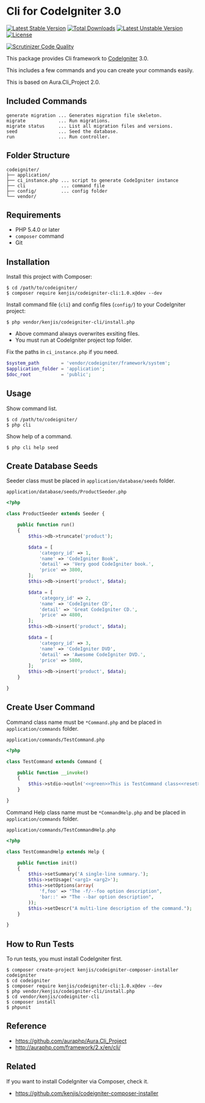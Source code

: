 # Cli for CodeIgniter 3.0

[![Latest Stable Version](https://poser.pugx.org/kenjis/codeigniter-cli/v/stable)](https://packagist.org/packages/kenjis/codeigniter-cli) [![Total Downloads](https://poser.pugx.org/kenjis/codeigniter-cli/downloads)](https://packagist.org/packages/kenjis/codeigniter-cli) [![Latest Unstable Version](https://poser.pugx.org/kenjis/codeigniter-cli/v/unstable)](https://packagist.org/packages/kenjis/codeigniter-cli) [![License](https://poser.pugx.org/kenjis/codeigniter-cli/license)](https://packagist.org/packages/kenjis/codeigniter-cli)

[![Scrutinizer Code Quality](https://scrutinizer-ci.com/g/kenjis/codeigniter-cli/badges/quality-score.png?b=master)](https://scrutinizer-ci.com/g/kenjis/codeigniter-cli/?branch=master)

This package provides Cli framework to [CodeIgniter](https://github.com/bcit-ci/CodeIgniter) 3.0.

This includes a few commands and you can create your commands easily.

This is based on Aura.Cli_Project 2.0.

## Included Commands

~~~
generate migration ... Generates migration file skeleton.
migrate            ... Run migrations.
migrate status     ... List all migration files and versions.
seed               ... Seed the database.
run                ... Run controller.
~~~

## Folder Structure

```
codeigniter/
├── application/
├── ci_instance.php ... script to generate CodeIgniter instance
├── cli             ... command file
├── config/         ... config folder
└── vendor/
```

## Requirements

* PHP 5.4.0 or later
* `composer` command
* Git

## Installation

Install this project with Composer:

~~~
$ cd /path/to/codeigniter/
$ composer require kenjis/codeigniter-cli:1.0.x@dev --dev
~~~

Install command file (`cli`) and config files (`config/`) to your CodeIgniter project:

~~~
$ php vendor/kenjis/codeigniter-cli/install.php
~~~

* Above command always overwrites exsiting files.
* You must run at CodeIgniter project top folder.

Fix the paths in `ci_instance.php` if you need.

~~~php
$system_path        = 'vendor/codeigniter/framework/system';
$application_folder = 'application';
$doc_root           = 'public';
~~~

## Usage

Show command list.

~~~
$ cd /path/to/codeigniter/
$ php cli
~~~

Show help of a command.

~~~
$ php cli help seed
~~~

## Create Database Seeds

Seeder class must be placed in `application/database/seeds` folder.

`application/database/seeds/ProductSeeder.php`
~~~php
<?php

class ProductSeeder extends Seeder {

	public function run()
	{
		$this->db->truncate('product');

		$data = [
			'category_id' => 1,
			'name' => 'CodeIgniter Book',
			'detail' => 'Very good CodeIgniter book.',
			'price' => 3800,
		];
		$this->db->insert('product', $data);

		$data = [
			'category_id' => 2,
			'name' => 'CodeIgniter CD',
			'detail' => 'Great CodeIgniter CD.',
			'price' => 4800,
		];
		$this->db->insert('product', $data);

		$data = [
			'category_id' => 3,
			'name' => 'CodeIgniter DVD',
			'detail' => 'Awesome CodeIgniter DVD.',
			'price' => 5800,
		];
		$this->db->insert('product', $data);
	}

}
~~~

## Create User Command

Command class name must be `*Command.php` and be placed in `application/commands` folder.

`application/commands/TestCommand.php`
~~~php
<?php

class TestCommand extends Command {

	public function __invoke()
	{
		$this->stdio->outln('<<green>>This is TestCommand class<<reset>>');
	}

}
~~~

Command Help class name must be `*CommandHelp.php` and be placed in `application/commands` folder.

`application/commands/TestCommandHelp.php`
~~~php
<?php

class TestCommandHelp extends Help {

	public function init()
	{
		$this->setSummary('A single-line summary.');
		$this->setUsage('<arg1> <arg2>');
		$this->setOptions(array(
			'f,foo' => "The -f/--foo option description",
			'bar::' => "The --bar option description",
		));
		$this->setDescr("A multi-line description of the command.");
	}

}
~~~

## How to Run Tests

To run tests, you must install CodeIgniter first.

~~~
$ composer create-project kenjis/codeigniter-composer-installer codeigniter
$ cd codeigniter
$ composer require kenjis/codeigniter-cli:1.0.x@dev --dev
$ php vendor/kenjis/codeigniter-cli/install.php
$ cd vendor/kenjis/codeigniter-cli
$ composer install
$ phpunit
~~~

## Reference

* https://github.com/auraphp/Aura.Cli_Project
* http://auraphp.com/framework/2.x/en/cli/

## Related

If you want to install CodeIgniter via Composer, check it.

* https://github.com/kenjis/codeigniter-composer-installer
